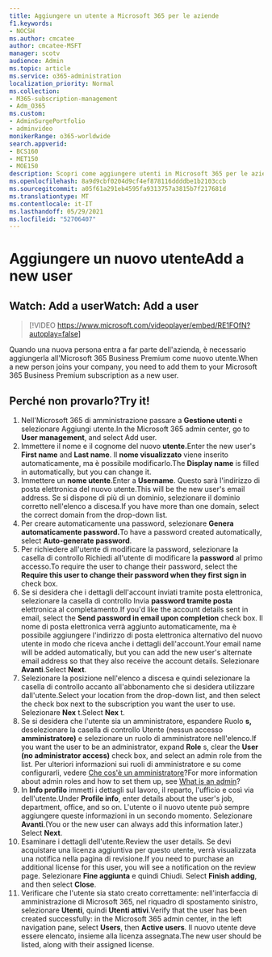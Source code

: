 ```yaml
---
title: Aggiungere un utente a Microsoft 365 per le aziende
f1.keywords:
- NOCSH
ms.author: cmcatee
author: cmcatee-MSFT
manager: scotv
audience: Admin
ms.topic: article
ms.service: o365-administration
localization_priority: Normal
ms.collection:
- M365-subscription-management
- Adm_O365
ms.custom:
- AdminSurgePortfolio
- adminvideo
monikerRange: o365-worldwide
search.appverid:
- BCS160
- MET150
- MOE150
description: Scopri come aggiungere utenti in Microsoft 365 per le aziende.
ms.openlocfilehash: 8a9d9cbf0204d9cf4ef878116ddddbe1b2103ccb
ms.sourcegitcommit: a05f61a291eb4595fa9313757a3815b7f217681d
ms.translationtype: MT
ms.contentlocale: it-IT
ms.lasthandoff: 05/29/2021
ms.locfileid: "52706407"
---
```

# <a name="add-a-new-user"></a><span data-ttu-id="4c89c-103">Aggiungere un nuovo utente</span><span class="sxs-lookup"><span data-stu-id="4c89c-103">Add a new user</span></span>

## <a name="watch-add-a-user"></a><span data-ttu-id="4c89c-104">Watch: Add a user</span><span class="sxs-lookup"><span data-stu-id="4c89c-104">Watch: Add a user</span></span>

> [!VIDEO https://www.microsoft.com/videoplayer/embed/RE1FOfN?autoplay=false]

<span data-ttu-id="4c89c-105">Quando una nuova persona entra a far parte dell'azienda, è necessario aggiungerla all'Microsoft 365 Business Premium come nuovo utente.</span><span class="sxs-lookup"><span data-stu-id="4c89c-105">When a new person joins your company, you need to add them to your Microsoft 365 Business Premium subscription as a new user.</span></span>

## <a name="try-it"></a><span data-ttu-id="4c89c-106">Perché non provarlo?</span><span class="sxs-lookup"><span data-stu-id="4c89c-106">Try it!</span></span>

1. <span data-ttu-id="4c89c-107">Nell'Microsoft 365 di amministrazione passare a **Gestione utenti** e selezionare Aggiungi utente.</span><span class="sxs-lookup"><span data-stu-id="4c89c-107">In the Microsoft 365 admin center, go to **User management**, and select Add user.</span></span>
1. <span data-ttu-id="4c89c-108">Immettere il nome  e il cognome del nuovo **utente.**</span><span class="sxs-lookup"><span data-stu-id="4c89c-108">Enter the new user's **First name** and **Last name**.</span></span> <span data-ttu-id="4c89c-109">Il **nome visualizzato** viene inserito automaticamente, ma è possibile modificarlo.</span><span class="sxs-lookup"><span data-stu-id="4c89c-109">The **Display name** is filled in automatically, but you can change it.</span></span>
1. <span data-ttu-id="4c89c-110">Immettere un **nome utente**.</span><span class="sxs-lookup"><span data-stu-id="4c89c-110">Enter a **Username**.</span></span> <span data-ttu-id="4c89c-111">Questo sarà l'indirizzo di posta elettronica del nuovo utente.</span><span class="sxs-lookup"><span data-stu-id="4c89c-111">This will be the new user's email address.</span></span> <span data-ttu-id="4c89c-112">Se si dispone di più di un dominio, selezionare il dominio corretto nell'elenco a discesa.</span><span class="sxs-lookup"><span data-stu-id="4c89c-112">If you have more than one domain, select the correct domain from the drop-down list.</span></span>
1. <span data-ttu-id="4c89c-113">Per creare automaticamente una password, selezionare **Genera automaticamente password.**</span><span class="sxs-lookup"><span data-stu-id="4c89c-113">To have a password created automatically, select **Auto-generate password**.</span></span>
1. <span data-ttu-id="4c89c-114">Per richiedere all'utente di modificare la password, selezionare la casella di controllo Richiedi all'utente di modificare la **password** al primo accesso.</span><span class="sxs-lookup"><span data-stu-id="4c89c-114">To require the user to change their password, select the **Require this user to change their password when they first sign in** check box.</span></span>
1. <span data-ttu-id="4c89c-115">Se si desidera che i dettagli dell'account inviati tramite posta elettronica, selezionare la casella di controllo Invia **password tramite posta** elettronica al completamento.</span><span class="sxs-lookup"><span data-stu-id="4c89c-115">If you'd like the account details sent in email, select the **Send password in email upon completion** check box.</span></span> <span data-ttu-id="4c89c-116">Il nome di posta elettronica verrà aggiunto automaticamente, ma è possibile aggiungere l'indirizzo di posta elettronica alternativo del nuovo utente in modo che riceva anche i dettagli dell'account.</span><span class="sxs-lookup"><span data-stu-id="4c89c-116">Your email name will be added automatically, but you can add the new user's alternate email address so that they also receive the account details.</span></span> <span data-ttu-id="4c89c-117">Selezionare **Avanti**.</span><span class="sxs-lookup"><span data-stu-id="4c89c-117">Select **Next**.</span></span>
1. <span data-ttu-id="4c89c-118">Selezionare la posizione nell'elenco a discesa e quindi selezionare la casella di controllo accanto all'abbonamento che si desidera utilizzare dall'utente.</span><span class="sxs-lookup"><span data-stu-id="4c89c-118">Select your location from the drop-down list, and then select the check box next to the subscription you want the user to use.</span></span> <span data-ttu-id="4c89c-119">Selezionare **Nex** t.</span><span class="sxs-lookup"><span data-stu-id="4c89c-119">Select **Nex** t.</span></span>
1. <span data-ttu-id="4c89c-120">Se si desidera che l'utente sia un amministratore, espandere Ruolo **s,** deselezionare la casella di controllo Utente (nessun accesso **amministratore)** e selezionare un ruolo di amministratore nell'elenco.</span><span class="sxs-lookup"><span data-stu-id="4c89c-120">If you want the user to be an administrator, expand **Role** s, clear the **User (no administrator access)** check box, and select an admin role from the list.</span></span> <span data-ttu-id="4c89c-121">Per ulteriori informazioni sui ruoli di amministratore e su come configurarli, vedere [Che cos'è un amministratore](what-is-admin.md)?</span><span class="sxs-lookup"><span data-stu-id="4c89c-121">For more information about admin roles and how to set them up, see [What is an admin](what-is-admin.md)?</span></span>
1. <span data-ttu-id="4c89c-122">In **Info profilo** immetti i dettagli sul lavoro, il reparto, l'ufficio e così via dell'utente.</span><span class="sxs-lookup"><span data-stu-id="4c89c-122">Under **Profile info**, enter details about the user's job, department, office, and so on.</span></span> <span data-ttu-id="4c89c-123">L'utente o il nuovo utente può sempre aggiungere queste informazioni in un secondo momento. Selezionare **Avanti**.</span><span class="sxs-lookup"><span data-stu-id="4c89c-123">(You or the new user can always add this information later.) Select **Next**.</span></span>
1. <span data-ttu-id="4c89c-124">Esaminare i dettagli dell'utente.</span><span class="sxs-lookup"><span data-stu-id="4c89c-124">Review the user details.</span></span> <span data-ttu-id="4c89c-125">Se devi acquistare una licenza aggiuntiva per questo utente, verrà visualizzata una notifica nella pagina di revisione.</span><span class="sxs-lookup"><span data-stu-id="4c89c-125">If you need to purchase an additional license for this user, you will see a notification on the review page.</span></span> <span data-ttu-id="4c89c-126">Selezionare **Fine aggiunta** e quindi Chiudi. </span><span class="sxs-lookup"><span data-stu-id="4c89c-126">Select **Finish adding**, and then select **Close**.</span></span>
1. <span data-ttu-id="4c89c-127">Verificare che l'utente sia stato creato correttamente: nell'interfaccia di amministrazione di Microsoft 365, nel riquadro di spostamento sinistro, selezionare **Utenti**, quindi **Utenti attivi**.</span><span class="sxs-lookup"><span data-stu-id="4c89c-127">Verify that the user has been created successfully: in the Microsoft 365 admin center, in the left navigation pane, select **Users**, then **Active users**.</span></span> <span data-ttu-id="4c89c-128">Il nuovo utente deve essere elencato, insieme alla licenza assegnata.</span><span class="sxs-lookup"><span data-stu-id="4c89c-128">The new user should be listed, along with their assigned license.</span></span>